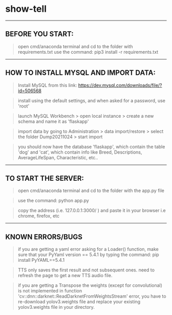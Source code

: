 # show-tell

-------
BEFORE YOU START:
-------

>open cmd/anaconda terminal and cd to the folder with requirements.txt
>use the command: pip3 install -r requirements.txt

-------
HOW TO INSTALL MYSQL AND IMPORT DATA:
-------

>Install MySQL from this link:
https://dev.mysql.com/downloads/file/?id=506568

>install using the default settings, and when asked for a password, use 'root'

>launch MySQL Workbench > open local instance > create a new schema and name it as 'flaskapp'

>import data by going to Administration > data import/restore > select the folder Dump20211024 > start import

>you should now have the database 'flaskapp', which contain the table 'dog' and 'cat', which contain info like Breed, Descriptions, AverageLifeSpan, Characteristic, etc..

------
TO START THE SERVER:
------

>open cmd/anaconda terminal and cd to the folder with the app.py file

>use the command: python app.py

>copy the address (i.e. 127.0.0.1:3000/ ) and paste it in your browser i.e chrome, firefox, etc

------
KNOWN ERRORS/BUGS
------
>if you are getting a yaml error asking for a Loader() function, make sure that your PyYaml version == 5.4.1 by typing the command: pip install PyYAML==5.4.1

>TTS only saves the first result and not subsequent ones. need to refresh the page to get a new TTS audio file.

> if you are getting a Transpose the weights (except for convolutional) is not implemented in function 'cv::dnn::darknet::ReadDarknetFromWeightsStream' error, you have to re-download yolov3.weights file and replace your existing yolov3.weights file in your directory. 

